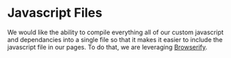 # Javascript Files

We would like the ability to compile everything all of our custom javascript and dependancies into a single file so that it makes it easier to include the javascript file in our pages. To do that, we are leveraging [Browserify](http://browserify.org/).
